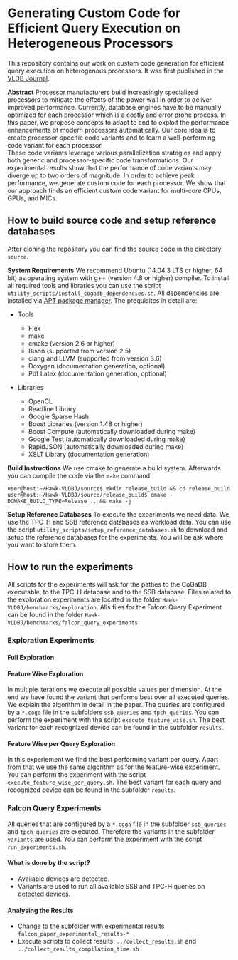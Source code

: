 # Generating Custom Code for Efficient Query Execution on Heterogeneous Processors
This repository contains our work on custom code generation for efficient query execution on heterogenous processors.
It was first published in the [VLDB Journal](http://vldb.org/vldb_journal).

**Abstract** Processor manufacturers build increasingly specialized processors to mitigate the effects of the power wall in order to deliver improved performance.
Currently, database engines have to be manually optimized for each processor which is a costly and error prone process.
In this paper, we propose concepts to adapt to and to exploit the performance enhancements of modern processors automatically.
Our core idea is to create processor-specific code variants and to learn a well-performing code variant for each processor.  
These code variants leverage various parallelization strategies and apply both generic and processor-specific code transformations.
Our experimental results show that the performance of code variants may diverge up to two orders of magnitude. 
In order to achieve peak performance, we generate custom code for each processor.
We show that our approach finds an efficient custom code variant for multi-core CPUs, GPUs, and MICs.

<!--
**Publications**
- Paper: [Generating Custom Code for Effi
cient Query Execution on Heterogeneous Processors](https://github.com/TU-Berlin-DIMA/Hawk-VLDBJ/blob/master/Paper-Generating-Custom-Code-for-Effi
cient-Query-Execution-on-Heterogeneous-Processors.pdf)
- Poster: [Generating Custom Code for Effi
cient Query Execution on Heterogeneous Processors](https://github.com/TU-Berlin-DIMA/Hawk-VLDBJ/blob/master/Poster-Generating-Custom-Code-for-Effi
cient-Query-Execution-on-Heterogeneous-Processors.pdf)

- BibTeX citation:
```
TO BE DONE
}
```
-->

## How to build source code and setup reference databases
After cloning the repository you can find the source code in the directory `source`.

**System Requirements**
We recommend Ubuntu (14.04.3 LTS or higher, 64 bit) as operating system with g++ (version 4.8 or higher) compiler.
To install all required tools and libraries you can use the script `utility_scripts/install_cogadb_dependencies.sh`.
All dependencies are installed via [APT package manager](https://wiki.ubuntuusers.de/APT/).
The prequisites in detail are:

- Tools
    - Flex
    - make
    - cmake (version 2.6 or higher)
    - Bison (supported from version 2.5)
    - clang and LLVM (supported from version 3.6)
    - Doxygen (documentation generation, optional)
    - Pdf Latex (documentation generation, optional)

- Libraries
    - OpenCL
    - Readline Library
    - Google Sparse Hash
    - Boost Libraries (version 1.48 or higher)
    - Boost Compute (automatically downloaded during make)
    - Google Test (automatically downloaded during make)
    - RapidJSON (automatically downloaded during make)
    - XSLT Library (documentation generation)

**Build Instructions**
We use cmake to generate a build system. Afterwards you can compile the code via the `make` command
 
```
user@host:~/Hawk-VLDBJ/source$ mkdir release_build && cd release_build
user@host:~/Hawk-VLDBJ/source/release_build$ cmake -DCMAKE_BUILD_TYPE=Release .. && make -j
```

**Setup Reference Databases**
To execute the experiments we need data.
We use the TPC-H and SSB reference databases as workload data.
You can use the script `utility_scripts/setup_reference_databases.sh` to download and setup the reference databases for the experiments.
You will be ask where you want to store them. 


## How to run the experiments
All scripts for the experiments will ask for the pathes to the CoGaDB executable, to the TPC-H database and to the SSB database.
Files related to the exploration experiments are located in the folder `Hawk-VLDBJ/benchmarks/exploration`.
Alls files for the Falcon Query Experiment can be found in the folder `Hawk-VLDBJ/benchmarks/falcon_query_experiments`.

### Exploration Experiments

#### Full Exploration

#### Feature Wise Exploration
In multiple iterations we execute all possible values per dimension.
At the end we have found the variant that performs best over all executed queries.
We explain the algorithm in detail in the paper.
The queries are configured by a `*.coga` file in the subfolders `ssb_queries` and `tpch_queries`.
You can perform the experiment with the script `execute_feature_wise.sh`.
The best variant for each recognized device can be found in the subfolder `results`.

#### Feature Wise per Query Exploration
In this experiement we find the best performing variant per query.
Apart from that we use the same algorithm as for the feature-wise experiment.
You can perform the experiment with the script `execute_feature_wise_per_query.sh`.
The best variant for each query and recognized device can be found in the subfolder `results`.

### Falcon Query Experiments
All queries that are configured by a `*.coga` file in the subfolder `ssb_queries` and `tpch_queries` are executed.
Therefore the variants in the subfolder `variants` are used.
You can perform the experiment with the script `run_experiments.sh`.

#### What is done by the script?
- Available devices are detected.
- Variants are used to run all available SSB and TPC-H queries on detected devices.

#### Analysing the Results
- Change to the subfolder with experimental results `falcon_paper_experimental_results-*`
- Execute scripts to collect results: `../collect_results.sh` and `../collect_results_compilation_time.sh`
